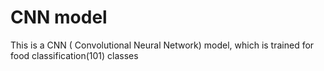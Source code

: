 # CNN model
 This is a  CNN ( Convolutional Neural Network) model, which  is trained for food classification(101) classes
